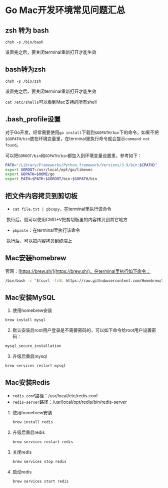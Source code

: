 # Go Mac开发环境常见问题汇总

## zsh 转为 bash

`chsh -s /bin/bash`

设置完之后，要关闭terminal重新打开才能生效



## bash转为zsh

`chsh -s /bin/zsh`

设置完之后，要关闭terminal重新打开才能生效

`cat /etc/shells`可以看到Mac支持的所有shell



## .bash_profile设置

对于Go开发，经常需要使用`go install`下载到`$GOPATH/bin`下的命令，如果不把`$GOPATH/bin`放在环境变量里，在terminal里执行命令就会提示`command not found`。

可以把`GOROOT/bin`和`GOPATH/bin`都加入到环境变量设置里，参考如下：

```bash
PATH="/Library/Frameworks/Python.framework/Versions/3.9/bin:${PATH}"
export GOROOT=/usr/local/opt/go/libexec
export GOPATH=$HOME/go
export PATH=$PATH:$GOROOT/bin:$GOPATH/bin
```



## 把文件内容拷贝到剪切板

* `cat file.txt | pbcopy`，在terminal里执行该命令

​	执行后，就可以使用CMD+V把剪切板里的内容拷贝到其它地方

* `pbpaste`：在terminal里执行该命令

​	执行后，可以把内容拷贝到终端上



## Mac安装homebrew

官网：[https://brew.sh/](https://brew.sh/)，在terminal里执行如下命令：

```bash
/bin/bash -c "$(curl -fsSL https://raw.githubusercontent.com/Homebrew/install/HEAD/install.sh)"
```



## Mac安装MySQL

1. 使用homebrew安装

```bash
brew install mysql
```

2. 默认安装后root用户登录是不需要密码的，可以如下命令给root用户设置密码：

```bash
mysql_secure_installation
```

3. 升级后重启mysql

```bash
brew services restart mysql
```



## Mac安装Redis

* `redis.conf`路径：/usr/local/etc/redis.conf
* `redis-server`路径：/usr/local/opt/redis/bin/redis-server

1. 使用homebrew安装

   ```bash
   brew install redis
   ```

2. 升级后重启redis

   ```bash
   brew services restart redis
   ```

3. 关闭redis

   ```bash
   brew services stop redis
   ```

4. 启动redis

   ```bash
   brew services start redis
   ```

   
